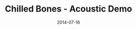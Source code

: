 ---
layout: music 
title: "Chilled Bones - Acoustic Demo"
date: 2014-07-16 
description: "Acoustic demo of an original song from the series, Oh, the Wonders I've Seen."
sc-permalink-url: ""
audio: "http://s3.amazonaws.com/crossroads-media/music/audio/Chilled%20Bones_Acoustic%20Demo.mp3"
audio-duration: "00:00"
src: "http://s3.amazonaws.com/crossroads-media/images/ChilledBones_small.jpg"
---